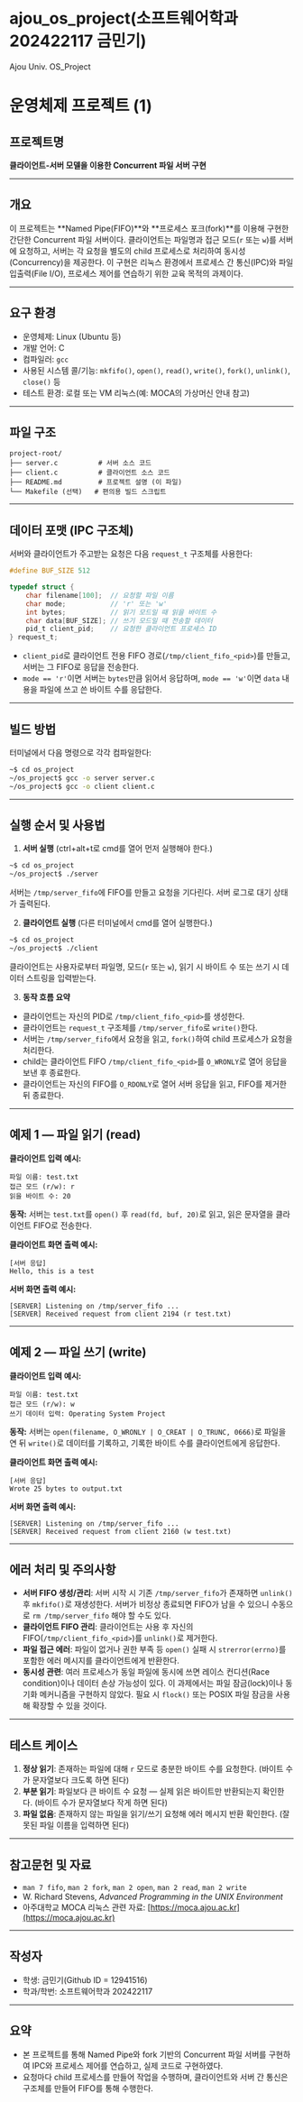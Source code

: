 # ajou_os_project(소프트웨어학과 202422117 금민기)
Ajou Univ. OS_Project

# 운영체제 프로젝트 (1)

## 프로젝트명

**클라이언트-서버 모델을 이용한 Concurrent 파일 서버 구현**

---

## 개요

이 프로젝트는 **Named Pipe(FIFO)**와 **프로세스 포크(fork)**를 이용해 구현한 간단한 Concurrent 파일 서버이다. 클라이언트는 파일명과 접근 모드(`r` 또는 `w`)를 서버에 요청하고, 서버는 각 요청을 별도의 child 프로세스로 처리하여 동시성(Concurrency)을 제공한다. 이 구현은 리눅스 환경에서 프로세스 간 통신(IPC)와 파일 입출력(File I/O), 프로세스 제어를 연습하기 위한 교육 목적의 과제이다.

---

## 요구 환경

* 운영체제: Linux (Ubuntu 등)
* 개발 언어: C
* 컴파일러: `gcc`
* 사용된 시스템 콜/기능: `mkfifo()`, `open()`, `read()`, `write()`, `fork()`, `unlink()`, `close()` 등
* 테스트 환경: 로컬 또는 VM 리눅스(예: MOCA의 가상머신 안내 참고)

---

## 파일 구조

```
project-root/
├── server.c          # 서버 소스 코드
├── client.c          # 클라이언트 소스 코드
├── README.md         # 프로젝트 설명 (이 파일)
└── Makefile (선택)   # 편의용 빌드 스크립트
```

---

## 데이터 포맷 (IPC 구조체)

서버와 클라이언트가 주고받는 요청은 다음 `request_t` 구조체를 사용한다:

```c
#define BUF_SIZE 512

typedef struct {
    char filename[100];  // 요청할 파일 이름
    char mode;           // 'r' 또는 'w'
    int bytes;           // 읽기 모드일 때 읽을 바이트 수
    char data[BUF_SIZE]; // 쓰기 모드일 때 전송할 데이터
    pid_t client_pid;    // 요청한 클라이언트 프로세스 ID
} request_t;
```

* `client_pid`로 클라이언트 전용 FIFO 경로(`/tmp/client_fifo_<pid>`)를 만들고, 서버는 그 FIFO로 응답을 전송한다.
* `mode == 'r'`이면 서버는 `bytes`만큼 읽어서 응답하며, `mode == 'w'`이면 `data` 내용을 파일에 쓰고 쓴 바이트 수를 응답한다.

---

## 빌드 방법

터미널에서 다음 명령으로 각각 컴파일한다:

```bash
~$ cd os_project
~/os_project$ gcc -o server server.c
~/os_project$ gcc -o client client.c
```

---

## 실행 순서 및 사용법

1. **서버 실행** (ctrl+alt+t로 cmd를 열어 먼저 실행해야 한다.)

```bash
~$ cd os_project
~/os_project$ ./server
```

서버는 `/tmp/server_fifo`에 FIFO를 만들고 요청을 기다린다. 서버 로그로 대기 상태가 출력된다.

2. **클라이언트 실행** (다른 터미널에서 cmd를 열어 실행한다.)

```bash
~$ cd os_project
~/os_project$ ./client
```

클라이언트는 사용자로부터 파일명, 모드(`r` 또는 `w`), 읽기 시 바이트 수 또는 쓰기 시 데이터 스트링을 입력받는다.

3. **동작 흐름 요약**

* 클라이언트는 자신의 PID로 `/tmp/client_fifo_<pid>`를 생성한다.
* 클라이언트는 `request_t` 구조체를 `/tmp/server_fifo`로 `write()`한다.
* 서버는 `/tmp/server_fifo`에서 요청을 읽고, `fork()`하여 child 프로세스가 요청을 처리한다.
* child는 클라이언트 FIFO `/tmp/client_fifo_<pid>`를 `O_WRONLY`로 열어 응답을 보낸 후 종료한다.
* 클라이언트는 자신의 FIFO를 `O_RDONLY`로 열어 서버 응답을 읽고, FIFO를 제거한 뒤 종료한다.

---

## 예제 1 — 파일 읽기 (read)

**클라이언트 입력 예시:**

```
파일 이름: test.txt
접근 모드 (r/w): r
읽을 바이트 수: 20
```

**동작:** 서버는 `test.txt`를 `open()` 후 `read(fd, buf, 20)`로 읽고, 읽은 문자열을 클라이언트 FIFO로 전송한다.

**클라이언트 화면 출력 예시:**

```
[서버 응답]
Hello, this is a test
```

**서버 화면 출력 예시:**

```
[SERVER] Listening on /tmp/server_fifo ...
[SERVER] Received request from client 2194 (r test.txt)
```

---

## 예제 2 — 파일 쓰기 (write)

**클라이언트 입력 예시:**

```
파일 이름: test.txt
접근 모드 (r/w): w
쓰기 데이터 입력: Operating System Project
```

**동작:** 서버는 `open(filename, O_WRONLY | O_CREAT | O_TRUNC, 0666)`로 파일을 연 뒤 `write()`로 데이터를 기록하고, 기록한 바이트 수를 클라이언트에게 응답한다.

**클라이언트 화면 출력 예시:**

```
[서버 응답]
Wrote 25 bytes to output.txt
```

**서버 화면 출력 예시:**

```
[SERVER] Listening on /tmp/server_fifo ...
[SERVER] Received request from client 2160 (w test.txt)
```

---

## 에러 처리 및 주의사항

* **서버 FIFO 생성/관리**: 서버 시작 시 기존 `/tmp/server_fifo`가 존재하면 `unlink()` 후 `mkfifo()`로 재생성한다. 서버가 비정상 종료되면 FIFO가 남을 수 있으니 수동으로 `rm /tmp/server_fifo` 해야 할 수도 있다.
* **클라이언트 FIFO 관리**: 클라이언트는 사용 후 자신의 FIFO(`/tmp/client_fifo_<pid>`)를 `unlink()`로 제거한다.
* **파일 접근 에러**: 파일이 없거나 권한 부족 등 `open()` 실패 시 `strerror(errno)`를 포함한 에러 메시지를 클라이언트에게 반환한다.
* **동시성 관련**: 여러 프로세스가 동일 파일에 동시에 쓰면 레이스 컨디션(Race condition)이나 데이터 손상 가능성이 있다. 이 과제에서는 파일 잠금(lock)이나 동기화 메커니즘을 구현하지 않았다. 필요 시 `flock()` 또는 POSIX 파일 잠금을 사용해 확장할 수 있을 것이다.

---

## 테스트 케이스

1. **정상 읽기**: 존재하는 파일에 대해 `r` 모드로 충분한 바이트 수를 요청한다. (바이트 수가 문자열보다 크도록 하면 된다)
2. **부분 읽기**: 파일보다 큰 바이트 수 요청 — 실제 읽은 바이트만 반환되는지 확인한다. (바이트 수가 문자열보다 작게 하면 된다)
3. **파일 없음**: 존재하지 않는 파일을 읽기/쓰기 요청해 에러 메시지 반환 확인한다. (잘못된 파일 이름을 입력하면 된다)

---

## 참고문헌 및 자료

* `man 7 fifo`, `man 2 fork`, `man 2 open`, `man 2 read`, `man 2 write`
* W. Richard Stevens, *Advanced Programming in the UNIX Environment*
* 아주대학교 MOCA 리눅스 관련 자료: [https://moca.ajou.ac.kr](https://moca.ajou.ac.kr)

---

## 작성자

* 학생: 금민기(Github ID = 12941516)
* 학과/학번: 소프트웨어학과 202422117

---

## 요약

* 본 프로젝트를 통해 Named Pipe와 fork 기반의 Concurrent 파일 서버를 구현하여 IPC와 프로세스 제어를 연습하고, 실제 코드로 구현하였다.
* 요청마다 child 프로세스를 만들어 작업을 수행하며, 클라이언트와 서버 간 통신은 구조체를 만들어 FIFO를 통해 수행한다.

